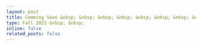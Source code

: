 ```yaml
---
layout: post
title: Comming Soon &nbsp; &nbsp; &nbsp; &nbsp; &nbsp; &nbsp; &nbsp; &nbsp; &nbsp; &nbsp; &nbsp; &nbsp; &nbsp; &nbsp; &nbsp; &nbsp; &nbsp; &nbsp; &nbsp; &nbsp;
type: Fall 2025 &nbsp; &nbsp; 
inline: false
related_posts: false
---
```

